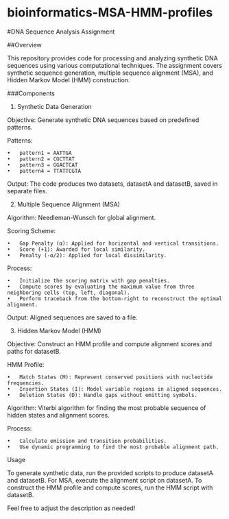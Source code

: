 # bioinformatics-MSA-HMM-profiles


#DNA Sequence Analysis Assignment

##Overview

This repository provides code for processing and analyzing synthetic DNA sequences using various computational techniques. The assignment covers synthetic sequence generation, multiple sequence alignment (MSA), and Hidden Markov Model (HMM) construction.

###Components

1. Synthetic Data Generation

Objective: Generate synthetic DNA sequences based on predefined patterns.

Patterns:

	•	pattern1 = AATTGA
	•	pattern2 = CGCTTAT
	•	pattern3 = GGACTCAT
	•	pattern4 = TTATTCGTA

Output: The code produces two datasets, datasetA and datasetB, saved in separate files.

2. Multiple Sequence Alignment (MSA)

Algorithm: Needleman-Wunsch for global alignment.

Scoring Scheme:

	•	Gap Penalty (α): Applied for horizontal and vertical transitions.
	•	Score (+1): Awarded for local similarity.
	•	Penalty (-α/2): Applied for local dissimilarity.

Process:

	•	Initialize the scoring matrix with gap penalties.
	•	Compute scores by evaluating the maximum value from three neighboring cells (top, left, diagonal).
	•	Perform traceback from the bottom-right to reconstruct the optimal alignment.

Output: Aligned sequences are saved to a file.

3. Hidden Markov Model (HMM)

Objective: Construct an HMM profile and compute alignment scores and paths for datasetB.

HMM Profile:

	•	Match States (M): Represent conserved positions with nucleotide frequencies.
	•	Insertion States (I): Model variable regions in aligned sequences.
	•	Deletion States (D): Handle gaps without emitting symbols.

Algorithm: Viterbi algorithm for finding the most probable sequence of hidden states and alignment scores.

Process:

	•	Calculate emission and transition probabilities.
	•	Use dynamic programming to find the most probable alignment path.

Usage

To generate synthetic data, run the provided scripts to produce datasetA and datasetB. For MSA, execute the alignment script on datasetA. To construct the HMM profile and compute scores, run the HMM script with datasetB.

Feel free to adjust the description as needed!
